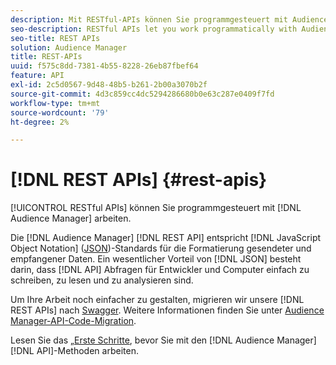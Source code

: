 ```yaml
---
description: Mit RESTful-APIs können Sie programmgesteuert mit Audience Manager arbeiten.
seo-description: RESTful APIs let you work programmatically with Audience Manager.
seo-title: REST APIs
solution: Audience Manager
title: REST-APIs
uuid: f575c8dd-7381-4b55-8228-26eb87fbef64
feature: API
exl-id: 2c5d0567-9d48-48b5-b261-2b00a3070b2f
source-git-commit: 4d3c859cc4dc5294286680b0e63c287e0409f7fd
workflow-type: tm+mt
source-wordcount: '79'
ht-degree: 2%

---
```


# [!DNL REST APIs] {#rest-apis}

[!UICONTROL RESTful APIs] können Sie programmgesteuert mit [!DNL Audience Manager] arbeiten.

Die [!DNL Audience Manager] [!DNL REST API] entspricht [!DNL JavaScript Object Notation] ([JSON](https://www.json.org/))-Standards für die Formatierung gesendeter und empfangener Daten. Ein wesentlicher Vorteil von [!DNL JSON] besteht darin, dass [!DNL API] Abfragen für Entwickler und Computer einfach zu schreiben, zu lesen und zu analysieren sind.

Um Ihre Arbeit noch einfacher zu gestalten, migrieren wir unsere [!DNL REST APIs] nach [Swagger](https://swagger.io/solutions/api-documentation/). Weitere Informationen finden Sie unter [Audience Manager-API-Code-Migration](/help/using/api/api-swagger-migration.md).

Lesen Sie das [ „Erste Schritte](../../api/rest-api-main/aam-api-getting-started.md#getting-started-with-rest-apis), bevor Sie mit den [!DNL Audience Manager] [!DNL API]-Methoden arbeiten.
